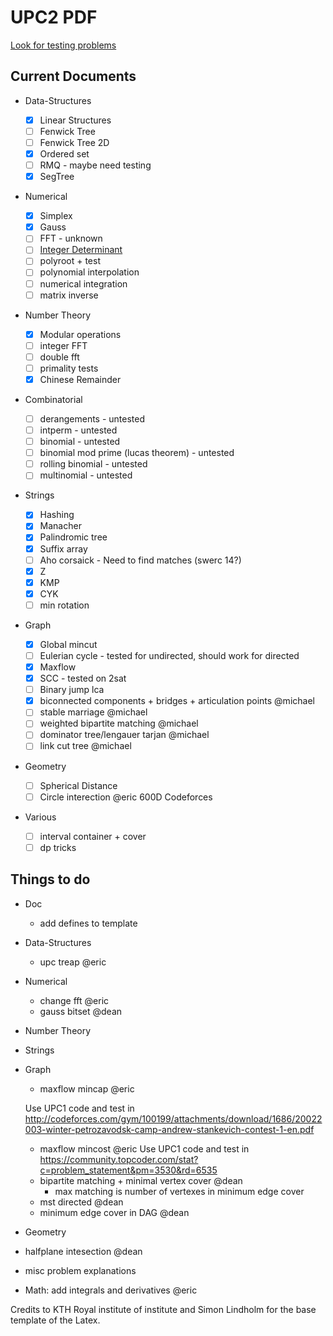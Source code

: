 # UPC2 PDF

[Look for testing problems](https://a2oj.com/categories)

## Current Documents

- Data-Structures

  - [x] Linear Structures
  - [ ] Fenwick Tree
  - [ ] Fenwick Tree 2D
  - [x] Ordered set
  - [ ] RMQ - maybe need testing
  - [x] SegTree

- Numerical
  - [x] Simplex
  - [x] Gauss
  - [ ] FFT - unknown
  - [ ] [Integer Determinant](https://uva.onlinejudge.org/index.php?option=onlinejudge&page=show_problem&problem=625)
  - [ ] polyroot + test
  - [ ] polynomial interpolation
  - [ ] numerical integration
  - [ ] matrix inverse

- Number Theory
  - [x] Modular operations
  - [ ] integer FFT
  - [ ] double fft
  - [ ] primality tests
  - [x] Chinese Remainder

- Combinatorial
  - [ ] derangements - untested
  - [ ] intperm - untested
  - [ ] binomial - untested
  - [ ] binomial mod prime (lucas theorem) - untested
  - [ ] rolling binomial - untested
  - [ ] multinomial - untested

- Strings
  - [x] Hashing
  - [x] Manacher
  - [x] Palindromic tree
  - [x] Suffix array
  - [ ] Aho corsaick - Need to find matches (swerc 14?)
  - [x] Z
  - [X] KMP
  - [X] CYK
  - [ ] min rotation

- Graph
  - [x] Global mincut
  - [ ] Eulerian cycle - tested for undirected, should work for directed
  - [x] Maxflow
  - [x] SCC - tested on 2sat
  - [ ] Binary jump lca
  - [X] biconnected components + bridges + articulation points @michael
  - [ ] stable marriage @michael
  - [ ] weighted bipartite matching @michael
  - [ ] dominator tree/lengauer tarjan @michael
  - [ ] link cut tree @michael

- Geometry
  - [ ] Spherical Distance
  - [ ] Circle interection @eric 600D Codeforces

- Various
  - [ ] interval container + cover
  - [ ] dp tricks

## Things to do

- Doc
  - add defines to template

- Data-Structures
  - upc treap @eric

- Numerical
  - change fft @eric
  - gauss bitset @dean

- Number Theory

- Strings

- Graph
  - maxflow mincap @eric

  Use UPC1 code and test in
    http://codeforces.com/gym/100199/attachments/download/1686/20022003-winter-petrozavodsk-camp-andrew-stankevich-contest-1-en.pdf

  - maxflow mincost @eric
  Use UPC1 code and test in
  https://community.topcoder.com/stat?c=problem_statement&pm=3530&rd=6535
  - bipartite matching + minimal vertex cover @dean
    - max matching is number of vertexes in minimum edge cover
  - mst directed @dean
  - minimum edge cover in DAG @dean

- Geometry

- halfplane intesection @dean

- misc problem explanations

- Math: add integrals and derivatives @eric

Credits to KTH Royal institute of institute and Simon Lindholm for the base template of the Latex.
